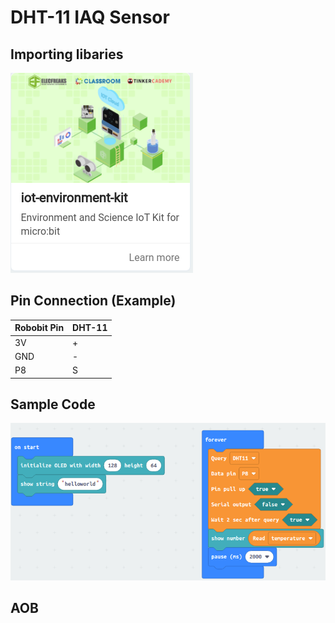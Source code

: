 # DHT-11 IAQ Sensor

## Importing libaries
![alt text](https://github.com/hyfung/classroom_microbit_kit/blob/white/03_DHT11/01.png "")

## Pin Connection (Example)
|Robobit Pin|DHT-11|
|-|-|
|3V|+|
|GND|-|
|P8|S|

## Sample Code
![alt text](https://github.com/hyfung/classroom_microbit_kit/blob/white/03_DHT11/02.png "")

## AOB
